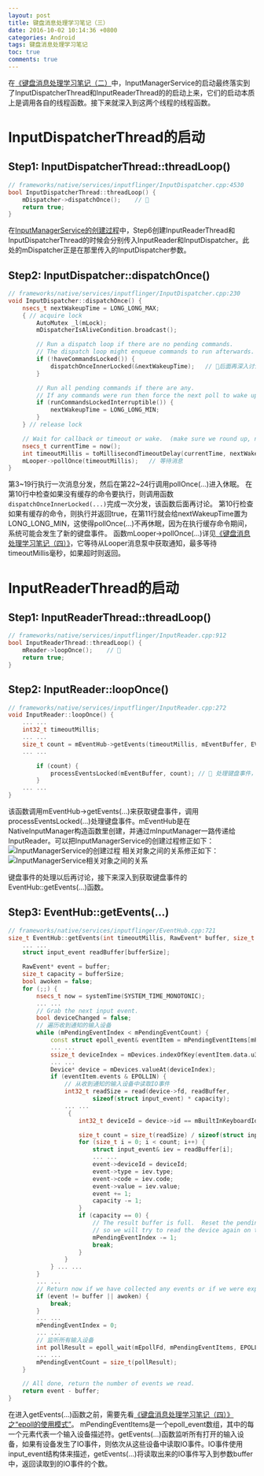 ```yaml
---
layout: post
title: 键盘消息处理学习笔记（三）
date: 2016-10-02 10:14:36 +0800
categories: Android
tags: 键盘消息处理学习笔记
toc: true
comments: true
---
```

在[《键盘消息处理学习笔记（二）](http://http://palanceli.com/2016/10/01/2016/1001KeyboardLearning2/)中，InputManagerService的启动最终落实到了InputDispatcherThread和InputReaderThread的的启动上来，它们的启动本质上是调用各自的线程函数。接下来就深入到这两个线程的线程函数。
<!-- more -->
# InputDispatcherThread的启动
## Step1: InputDispatcherThread::threadLoop()
``` cpp
// frameworks/native/services/inputflinger/InputDispatcher.cpp:4530
bool InputDispatcherThread::threadLoop() {
    mDispatcher->dispatchOnce();    // 🏁
    return true;
}
```
在[InputManagerService的创建过程](http://palanceli.com/2016/10/01/2016/0904KeyboardLearning1/)中，Step6创建InputReaderThread和InputDispatcherThread的时候会分别传入InputReader和InputDispatcher。此处的mDispatcher正是在那里传入的InputDispatcher参数。

## Step2: InputDispatcher::dispatchOnce()
``` cpp
// frameworks/native/services/inputflinger/InputDispatcher.cpp:230
void InputDispatcher::dispatchOnce() {
    nsecs_t nextWakeupTime = LONG_LONG_MAX;
    { // acquire lock
        AutoMutex _l(mLock);
        mDispatcherIsAliveCondition.broadcast();

        // Run a dispatch loop if there are no pending commands.
        // The dispatch loop might enqueue commands to run afterwards.
        if (!haveCommandsLocked()) {
            dispatchOnceInnerLocked(&nextWakeupTime);   // 🏁后面再深入讨论
        }

        // Run all pending commands if there are any.
        // If any commands were run then force the next poll to wake up immediately.
        if (runCommandsLockedInterruptible()) {
            nextWakeupTime = LONG_LONG_MIN;
        }
    } // release lock

    // Wait for callback or timeout or wake.  (make sure we round up, not down)
    nsecs_t currentTime = now();
    int timeoutMillis = toMillisecondTimeoutDelay(currentTime, nextWakeupTime);
    mLooper->pollOnce(timeoutMillis);   // 等待消息
}
```
第3~19行执行一次消息分发，然后在第22~24行调用pollOnce(...)进入休眠。
在第10行中检查如果没有缓存的命令要执行，则调用函数`dispatchOnceInnerLocked(...)`完成一次分发，该函数后面再讨论。
第10行检查如果有缓存的命令，则执行并返回true，在第11行就会给nextWakeupTime置为LONG_LONG_MIN，这使得pollOnce(...)不再休眠，因为在执行缓存命令期间，系统可能会发生了新的键盘事件。
函数mLooper->pollOnce(...)详见[《键盘消息处理学习笔记（四）》](http://palanceli.com/2016/10/02/2016/1002KeyboardLearning4/)，它等待从Looper消息泵中获取通知，最多等待timeoutMillis毫秒，如果超时则返回。

# InputReaderThread的启动
## Step1: InputReaderThread::threadLoop()
``` cpp
// frameworks/native/services/inputflinger/InputReader.cpp:912
bool InputReaderThread::threadLoop() {
    mReader->loopOnce();    // 🏁
    return true;
}
```
## Step2: InputReader::loopOnce()
``` cpp
// frameworks/native/services/inputflinger/InputReader.cpp:272
void InputReader::loopOnce() {
    ... ...
    int32_t timeoutMillis;
    ... ...
    size_t count = mEventHub->getEvents(timeoutMillis, mEventBuffer, EVENT_BUFFER_SIZE);    // 🏁
    ... ...

        if (count) {
            processEventsLocked(mEventBuffer, count); // 🏁 处理键盘事件，稍后讨论
        }
    ... ...
}
```
该函数调用mEventHub->getEvents(...)来获取键盘事件，调用processEventsLocked(...)处理键盘事件。mEventHub是在NativeInputManager构造函数里创建，并通过mInputManager一路传递给InputReader。可以把InputManagerService的创建过程修正如下：
![InputManagerService的创建过程](1002KeyboardLearning3/img01.png)
相关对象之间的关系修正如下：
![InputManagerService相关对象之间的关系](1002KeyboardLearning3/img02.png)

键盘事件的处理以后再讨论，接下来深入到获取键盘事件的EventHub::getEvents(...)函数。
## Step3: EventHub::getEvents(...)
``` cpp
// frameworks/native/services/inputflinger/EventHub.cpp:721
size_t EventHub::getEvents(int timeoutMillis, RawEvent* buffer, size_t bufferSize) {
    ... ...
    struct input_event readBuffer[bufferSize];

    RawEvent* event = buffer;
    size_t capacity = bufferSize;
    bool awoken = false;
    for (;;) {
        nsecs_t now = systemTime(SYSTEM_TIME_MONOTONIC);
        ... ...
        // Grab the next input event.
        bool deviceChanged = false;
        // 遍历收到通知的输入设备
        while (mPendingEventIndex < mPendingEventCount) {   
            const struct epoll_event& eventItem = mPendingEventItems[mPendingEventIndex++];
            ... ...
            ssize_t deviceIndex = mDevices.indexOfKey(eventItem.data.u32);
            ... ...
            Device* device = mDevices.valueAt(deviceIndex);
            if (eventItem.events & EPOLLIN) {
                // 从收到通知的输入设备中读取IO事件
                int32_t readSize = read(device->fd, readBuffer,
                        sizeof(struct input_event) * capacity);
                ... ...
                 {
                    int32_t deviceId = device->id == mBuiltInKeyboardId ? 0 : device->id;

                    size_t count = size_t(readSize) / sizeof(struct input_event);
                    for (size_t i = 0; i < count; i++) {
                        struct input_event& iev = readBuffer[i];
                        ... ...
                        event->deviceId = deviceId;
                        event->type = iev.type;
                        event->code = iev.code;
                        event->value = iev.value;
                        event += 1;
                        capacity -= 1;
                    }
                    if (capacity == 0) {
                        // The result buffer is full.  Reset the pending event index
                        // so we will try to read the device again on the next iteration.
                        mPendingEventIndex -= 1;
                        break;
                    }
                }
            } ... ...
        }
        ... ...
        // Return now if we have collected any events or if we were explicitly awoken.
        if (event != buffer || awoken) {
            break;
        }
        ... ...
        mPendingEventIndex = 0;
        ... ...
        // 监听所有输入设备
        int pollResult = epoll_wait(mEpollFd, mPendingEventItems, EPOLL_MAX_EVENTS, timeoutMillis);
        ... ...
        mPendingEventCount = size_t(pollResult);
    }

    // All done, return the number of events we read.
    return event - buffer;
}
```
在进入getEvents(...)函数之前，需要先看[《键盘消息处理学习笔记（四）》之“epoll的使用模式”](http://palanceli.com/2016/10/02/2016/1002KeyboardLearning4/#epoll的使用模式)。
mPendingEventItems是一个epoll_event数组，其中的每一个元素代表一个输入设备描述符。getEvents(...)函数监听所有打开的输入设备，如果有设备发生了IO事件，则依次从这些设备中读取IO事件。IO事件使用input_event结构体来描述，getEvents(...)将读取出来的IO事件写入到参数buffer中，返回读取到的IO事件的个数。
